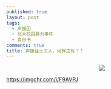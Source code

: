 ```yaml
---
published: true
layout: post
tags:
  - 声援团
  - 北大校园暴力事件
  - 自白书
comments: true
title: 声援佳士工人，何罪之有？！
---
```


<p align="center"><img src="https://imgchr.com/i/F9AVPJ"></p>

https://imgchr.com/i/F9AVPJ
